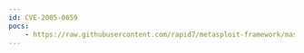 ```yaml
---
id: CVE-2005-0059
pocs:
    - https://raw.githubusercontent.com/rapid7/metasploit-framework/master/modules/exploits/windows/dcerpc/ms05_017_msmq.rb
---
```

